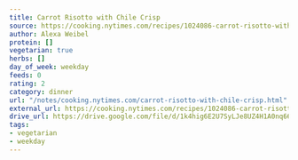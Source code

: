 ```yaml
---
title: Carrot Risotto with Chile Crisp
source: https://cooking.nytimes.com/recipes/1024086-carrot-risotto-with-chile-crisp
author: Alexa Weibel
protein: []
vegetarian: true
herbs: []
day_of_week: weekday
feeds: 0
rating: 2
category: dinner
url: "/notes/cooking.nytimes.com/carrot-risotto-with-chile-crisp.html"
external_url: https://cooking.nytimes.com/recipes/1024086-carrot-risotto-with-chile-crisp
drive_url: https://drive.google.com/file/d/1k4hig6E2U7SyLJe8UZ4H1A0nq66-q64v/view?usp=drive_link
tags:
- vegetarian
- weekday
---
```



